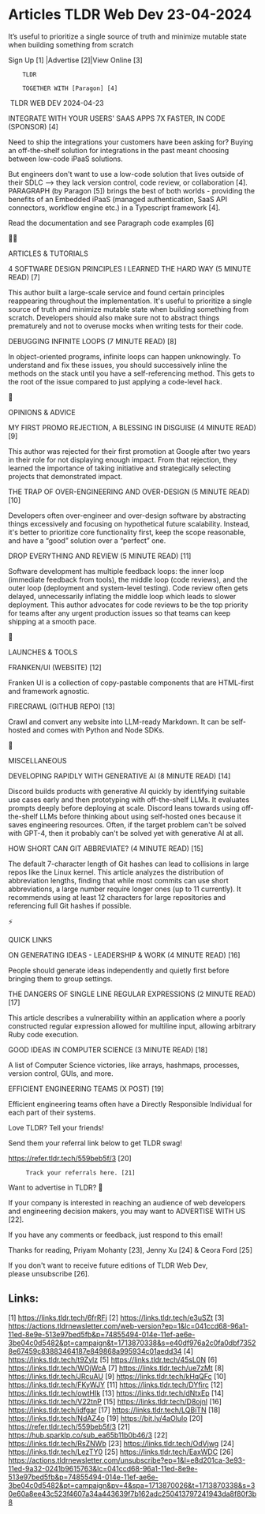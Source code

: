 # Articles TLDR Web Dev 23-04-2024

It’s useful to prioritize a single source of truth and minimize
mutable state when building something from scratch  

 Sign Up [1] |Advertise [2]|View Online [3] 

		TLDR 

		TOGETHER WITH [Paragon] [4]

 TLDR WEB DEV 2024-04-23

 INTEGRATE WITH YOUR USERS' SAAS APPS 7X FASTER, IN CODE (SPONSOR) [4]


 Need to ship the integrations your customers have been asking for?
Buying an off-the-shelf solution for integrations in the past meant
choosing between low-code iPaaS solutions.

But engineers don't want to use a low-code solution that lives outside
of their SDLC --> they lack version control, code review, or
collaboration [4].
PARAGRAPH (by Paragon [5]) brings the best of both worlds - providing
the benefits of an Embedded iPaaS (managed authentication, SaaS API
connectors, workflow engine etc.) in a Typescript framework [4].

Read the documentation and see Paragraph code examples [6]

🧑‍💻 

ARTICLES & TUTORIALS

 4 SOFTWARE DESIGN PRINCIPLES I LEARNED THE HARD WAY (5 MINUTE READ)
[7] 

 This author built a large-scale service and found certain principles
reappearing throughout the implementation. It's useful to prioritize a
single source of truth and minimize mutable state when building
something from scratch. Developers should also make sure not to
abstract things prematurely and not to overuse mocks when writing
tests for their code. 

 DEBUGGING INFINITE LOOPS (7 MINUTE READ) [8] 

 In object-oriented programs, infinite loops can happen unknowingly.
To understand and fix these issues, you should successively inline the
methods on the stack until you have a self-referencing method. This
gets to the root of the issue compared to just applying a code-level
hack. 

🧠 

OPINIONS & ADVICE

 MY FIRST PROMO REJECTION, A BLESSING IN DISGUISE (4 MINUTE READ) [9] 

 This author was rejected for their first promotion at Google after
two years in their role for not displaying enough impact. From that
rejection, they learned the importance of taking initiative and
strategically selecting projects that demonstrated impact. 

 THE TRAP OF OVER-ENGINEERING AND OVER-DESIGN (5 MINUTE READ) [10] 

 Developers often over-engineer and over-design software by
abstracting things excessively and focusing on hypothetical future
scalability. Instead, it's better to prioritize core functionality
first, keep the scope reasonable, and have a “good” solution over
a “perfect” one. 

 DROP EVERYTHING AND REVIEW (5 MINUTE READ) [11] 

 Software development has multiple feedback loops: the inner loop
(immediate feedback from tools), the middle loop (code reviews), and
the outer loop (deployment and system-level testing). Code review
often gets delayed, unnecessarily inflating the middle loop which
leads to slower deployment. This author advocates for code reviews to
be the top priority for teams after any urgent production issues so
that teams can keep shipping at a smooth pace. 

🚀 

LAUNCHES & TOOLS

 FRANKEN/UI (WEBSITE) [12] 

 Franken UI is a collection of copy-pastable components that are
HTML-first and framework agnostic. 

 FIRECRAWL (GITHUB REPO) [13] 

 Crawl and convert any website into LLM-ready Markdown. It can be
self-hosted and comes with Python and Node SDKs. 

🎁 

MISCELLANEOUS

 DEVELOPING RAPIDLY WITH GENERATIVE AI (8 MINUTE READ) [14] 

 Discord builds products with generative AI quickly by identifying
suitable use cases early and then prototyping with off-the-shelf LLMs.
It evaluates prompts deeply before deploying at scale. Discord leans
towards using off-the-shelf LLMs before thinking about using
self-hosted ones because it saves engineering resources. Often, if the
target problem can't be solved with GPT-4, then it probably can't be
solved yet with generative AI at all. 

 HOW SHORT CAN GIT ABBREVIATE? (4 MINUTE READ) [15] 

 The default 7-character length of Git hashes can lead to collisions
in large repos like the Linux kernel. This article analyzes the
distribution of abbreviation lengths, finding that while most commits
can use short abbreviations, a large number require longer ones (up to
11 currently). It recommends using at least 12 characters for large
repositories and referencing full Git hashes if possible. 

⚡ 

QUICK LINKS

 ON GENERATING IDEAS - LEADERSHIP & WORK (4 MINUTE READ) [16] 

 People should generate ideas independently and quietly first before
bringing them to group settings. 

 THE DANGERS OF SINGLE LINE REGULAR EXPRESSIONS (2 MINUTE READ) [17] 

 This article describes a vulnerability within an application where a
poorly constructed regular expression allowed for multiline input,
allowing arbitrary Ruby code execution. 

 GOOD IDEAS IN COMPUTER SCIENCE (3 MINUTE READ) [18] 

 A list of Computer Science victories, like arrays, hashmaps,
processes, version control, GUIs, and more. 

 EFFICIENT ENGINEERING TEAMS (X POST) [19] 

 Efficient engineering teams often have a Directly Responsible
Individual for each part of their systems. 

Love TLDR? Tell your friends!

 Send them your referral link below to get TLDR swag! 

 https://refer.tldr.tech/559beb5f/3 [20] 

		 Track your referrals here. [21] 

Want to advertise in TLDR? 📰

 If your company is interested in reaching an audience of web
developers and engineering decision makers, you may want to ADVERTISE
WITH US [22]. 

 If you have any comments or feedback, just respond to this email! 

Thanks for reading, 
Priyam Mohanty [23], Jenny Xu [24] & Ceora Ford [25] 

If you don't want to receive future editions of TLDR Web Dev,
please unsubscribe [26]. 

 

Links:
------
[1] https://links.tldr.tech/6frRFj
[2] https://links.tldr.tech/e3uSZt
[3] https://actions.tldrnewsletter.com/web-version?ep=1&lc=041ccd68-96a1-11ed-8e9e-513e97bed5fb&p=74855494-014e-11ef-ae6e-3be04c0d5482&pt=campaign&t=1713870338&s=e40df976a2c0fa0dbf73528e67459c83883464187e849868a995934c01aedd34
[4] https://links.tldr.tech/t9Zylz
[5] https://links.tldr.tech/45sL0N
[6] https://links.tldr.tech/WOjWcA
[7] https://links.tldr.tech/ue7zMt
[8] https://links.tldr.tech/JRcuAU
[9] https://links.tldr.tech/kHqQFc
[10] https://links.tldr.tech/FKyWJY
[11] https://links.tldr.tech/DYfirc
[12] https://links.tldr.tech/owtHIk
[13] https://links.tldr.tech/dNtxEp
[14] https://links.tldr.tech/V22tnP
[15] https://links.tldr.tech/D8ojnl
[16] https://links.tldr.tech/idfgar
[17] https://links.tldr.tech/LQBiTN
[18] https://links.tldr.tech/NdAZ4o
[19] https://bit.ly/4aOluIo
[20] https://refer.tldr.tech/559beb5f/3
[21] https://hub.sparklp.co/sub_ea65b11b0b46/3
[22] https://links.tldr.tech/RsZNWb
[23] https://links.tldr.tech/OdVjwg
[24] https://links.tldr.tech/LezTY0
[25] https://links.tldr.tech/EaxWDC
[26] https://actions.tldrnewsletter.com/unsubscribe?ep=1&l=e8d201ca-3e93-11ed-9a32-0241b9615763&lc=041ccd68-96a1-11ed-8e9e-513e97bed5fb&p=74855494-014e-11ef-ae6e-3be04c0d5482&pt=campaign&pv=4&spa=1713870026&t=1713870338&s=30e60a8ee43c523f4607a34a443639f7b162adc250413797241943da8f80f3b8